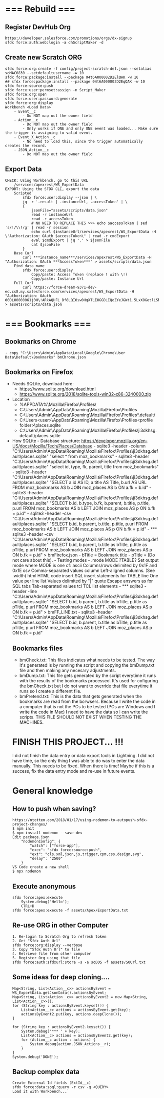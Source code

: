 # === Rebuild ===
## Register DevHub Org
```
https://developer.salesforce.com/promotions/orgs/dx-signup
sfdx force:auth:web:login -a dhScriptMaker -d
```
## Create new Scratch ORG
```
sfdx force:org:create -f config/project-scratch-def.json --setalias soMAC0830 --setdefaultusername -w 10
sfdx force:package:install --package 04t6A000002D2ElQAK -w 10
## sfdx force:package:install --package 04t6A000002D2EqQAK -w 10
sfdx force:source:push
sfdx force:user:permset:assign -n Script_Maker
sfdx force:org:open
sfdx force:user:password:generate
sfdx force:org:display
Workbench <Load Data>
    - Event__c
        - Do NOT map out the owner field
    - Action__c
        - Do NOT map out the owner field
        - Only works if ONE and only ONE event was loaded... Make sure the trigger is assigning to valid event.
    - Event_X_Action__c
        - No need to load this, since the trigger automatically creates the record.
    - JSON_Action__c
        - Do NOT map out the owner field
```
## Export Data
```
CHECK: Using Workbench, go to this URL
    /services/apexrest/WS_ExportData
EXPORT: Using the SFDX CLI, export the data
    Scripted
        sfdx force:user:display --json | \
        jq -r '.result | .instanceUrl, .accessToken' | \
        {
            jsonFile="assets/scripts/data.json"
            read -r instanceUrl
            read -r accessToken
            # NO NEED TO REPLACE THIS >>> echo $accessToken | sed 's/!/\\!/g' | read -r session
            echo curl $instanceUrl/services/apexrest/WS_ExportData -H \"Authorization: OAuth $accessToken\" | read -r cmdExport
            eval $cmdExport | jq '.' > $jsonFile
            cat $jsonFile 
        }
    Base Curl
        curl ***instance_name***/services/apexrest/WS_ExportData -H "Authorization: OAuth ***AccessToken***" > assets/scripts/data.json
    Find data name
        sfdx force:user:display
            Copy/paste: Access Token (replace ! with \!)
            Copy/paste: Instance Url
    Full Curl
        curl https://force-dream-9371-dev-ed.cs8.my.salesforce.com/services/apexrest/WS_ExportData -H "Authorization: OAuth 00DL00000061j0H\!ARkAQHFL_Df8LQI0sw0HqXTLEOGGDLIQoZYeJGWt1.5LxXOGetlLShTL.bJRVS5L42VybMQbTBZVVygvJ.R5xtv9Xt9gYOKY" > assets/scripts/data.json
```

# === Bookmarks ===
## Bookmarks on Chrome
    - copy "C:\Users\Admin\AppData\Local\Google\Chrome\User Data\Default\Bookmarks" bmChrome.json
## Bookmarks on Firefox
- Needs SQLite, download here:
    - https://www.sqlite.org/download.html
    - https://www.sqlite.org/2018/sqlite-tools-win32-x86-3240000.zip
- Location
    - %APPDATA%\Mozilla\Firefox\Profiles\
    - C:\Users\Admin\AppData\Roaming\Mozilla\Firefox\Profiles
    - C:\Users\Admin\AppData\Roaming\Mozilla\Firefox\Profiles\*.default\
    - C:\Users\<user>\AppData\Roaming\Mozilla\Firefox\Profiles\<profile folder>\places.sqlite
    -  C:\Users\Admin\AppData\Roaming\Mozilla\Firefox\Profiles\ji3dkhsg.default\places.sqlite
- How
    SQLite
        - Database structure: https://developer.mozilla.org/en-US/docs/Mozilla/Tech/Places/Database
        - sqlite3 -header -column "C:\Users\Admin\AppData\Roaming\Mozilla\Firefox\Profiles\ji3dkhsg.default\places.sqlite" "select * from moz_bookmarks"
        - sqlite3 -header "C:\Users\Admin\AppData\Roaming\Mozilla\Firefox\Profiles\ji3dkhsg.default\places.sqlite" "select id, type, fk, parent, title from moz_bookmarks"
        - sqlite3 -header "C:\Users\Admin\AppData\Roaming\Mozilla\Firefox\Profiles\ji3dkhsg.default\places.sqlite" "SELECT a.id AS ID, a.title AS Title, b.url AS URL FROM moz_bookmarks AS b JOIN moz_places AS b ON a.fk = b.id"
        - sqlite3 -header "C:\Users\Admin\AppData\Roaming\Mozilla\Firefox\Profiles\ji3dkhsg.default\places.sqlite" "SELECT b.id, b.type, b.fk, b.parent, b.title, p.title, p.url FROM moz_bookmarks AS b LEFT JOIN moz_places AS p ON b.fk = p.id"
        - sqlite3 -header -csv "C:\Users\Admin\AppData\Roaming\Mozilla\Firefox\Profiles\ji3dkhsg.default\places.sqlite" "SELECT b.id, b.parent, b.title, p.title, p.url FROM moz_bookmarks AS b LEFT JOIN moz_places AS p ON b.fk = p.id"
        - *** sqlite3 -header -csv "C:\Users\Admin\AppData\Roaming\Mozilla\Firefox\Profiles\ji3dkhsg.default\places.sqlite" "SELECT b.id, b.parent, b.title as bTitle, p.title as pTitle, p.url FROM moz_bookmarks AS b LEFT JOIN moz_places AS p ON b.fk = p.id" > bmFirefox.json
            - bTitle = Bookmark title
            - pTitle = <HTML><HEAD><Title>....</Title></HEAD></HTML> (Do not care about this).
        - Testing modes
            - .mode MODE ?TABLE?     Set output mode where MODE is one of:
                         ascii    Columns/rows delimited by 0x1F and 0x1E
                         csv      Comma-separated values
                         column   Left-aligned columns.  (See .width)
                         html     HTML <table> code
                         insert   SQL insert statements for TABLE
                         line     One value per line
                         list     Values delimited by "|"
                         quote    Escape answers as for SQL
                         tabs     Tab-separated values
                         tcl      TCL list elements
            - *** sqlite3 -header -line "C:\Users\Admin\AppData\Roaming\Mozilla\Firefox\Profiles\ji3dkhsg.default\places.sqlite" "SELECT b.id, b.parent, b.title as bTitle, p.title as pTitle, p.url FROM moz_bookmarks AS b LEFT JOIN moz_places AS p ON b.fk = p.id" > bmFF_LINE.txt
            - sqlite3 -header "C:\Users\Admin\AppData\Roaming\Mozilla\Firefox\Profiles\ji3dkhsg.default\places.sqlite" "SELECT b.id, b.parent, b.title as bTitle, p.title as pTitle, p.url FROM moz_bookmarks AS b LEFT JOIN moz_places AS p ON b.fk = p.id"
## Bookmarks files
- bmCheck.txt: This files indicates what needs to be tested. The way it's generated is by running the script and copying the bmDump.txt file and then making any necesary adjustments.
- bmDump.txt: This file gets generated by the script everytime it runs with the results of the bookmarks processed. It's used for cofiguring the bmCheck.txt but I do not want to override that file everytime it runs so I create a different file.
- bmPretend.txt: This is the data that gets generated when the bookmarks are read from the borwsers. Because I write the code in a computer that is not the PCs to  be tested (PCs are Windows and I write the code in Mac) I need to have the data so I can write the scripts. THIS FILE SHOULD NOT EXIST WHEN TESTING THE MACHINES.
 
# FINISH THIS PROJECT... !!!
I did not finish the data entry or data export tools in Lightning. I did not have time, so the only thing I was able to do was to enter the data manually. This needs to be fixed. When there is time! Maybe if this is a success, fix the data entry mode and re-use in future events.


# General knowledge
## How to push when saving?
```
https://ntotten.com/2018/01/17/using-nodemon-to-autopush-sfdx-project-changes/
$ npm init
$ npm install nodemon --save-dev
Edit package.json
    "nodemonConfig": {
        "watch": ["force-app"],
        "exec": "sfdx force:source:push",
        "ext": "cls,xml,json,js,trigger,cpm,css,design,svg",
        "delay": "2500"
    }
VS Code create a new shell
$ npx nodemon
```
## Execute anonymous
```
sfdx force:apex:execute
    System.debug('Hello');
    CTRL+D
sfdx force:apex:execute -f assets/Apex/ExportData.txt
```
## Re-use ORG in other Computer
```
1. Re-login to Scratch Org to refresh token
2. Get "Sfdx Auth Url"
sfdx force:org:display --verbose
3. Copy "Sfdx Auth Url" to file
4. Retrieve file from other computer
5. Register Org using that file
sfdx force:auth:sfdxurl:store -s -a soDOS -f assets/SOUrl.txt
```
## Some ideas for deep cloning....
```
Map<String, List<Action__c>> actionsByEvent = WS_ExportData.getJsonData().actionsByEvent;
Map<String, List<Action__c>> actionsByEvent2 = new Map<String, List<Action__c>>();
for (String key : actionsByEvent.keyset()) {
	List<Action__c> actions = actionsByEvent.get(key);
    actionsByEvent2.put(key, actions.deepClone());
}

for (String key : actionsByEvent2.keyset()) {
    System.debug('*** ' + key);
    List<Action__c> actions = actionsByEvent2.get(key);
    for (Action__c action : actions) {
	    System.debug(action.JSON_Actions__r);
    }
}
System.debug('DONE');
```
## Backup complex data
```
Create External Id fields (ExtId__c)
sfdx force:data:soql:query -r csv -q <QUERY>
Load it with Workbench...
```



